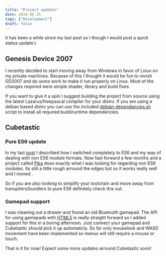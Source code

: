 ```yaml
---
title: "Project updates"
date: 2019-06-25
tags: ["Development"]
draft: false
---
```


It has been a while since my last post so I though I would post a quick status update:)

## Genesis Device 2007

I recently decided to start moving away from Windows in favor of Linux on my private machines. Because of this I thought it would be fun to revisit GD2007 and do some work to make it run properly on Linux. Most of the changes required were simple shader, library and build fixes.

If you want to give it a spin I suggest building the project from source using the latest Lazarus/freepascal compiler for your distro. If you are using a debian based distro you can use the included [debian-dependancies.sh](https://github.com/seriva/GenesisDevice-2007/blob/master/Bin/debian-dependancies.sh) script to install all required build/runtime dependencies.

## Cubetastic

### Pure ES6 update

In my last [post](https://www.luukvanvenrooij.nl/post/2019-02-19/) I described how I switched completely to ES6 and my way of dealing with non ES6 module formats. Now fast forward a few months and a project called [Pika](https://www.pika.dev/about/) does exactly what I was looking for regarding non ES6 modules. Its still a little rough arround the edges but so it works really well and I moved .

So if you are also looking to simplify your toolchain and move away from transpilers/bundlers to pure ES6 definitely check this out.

### Gamepad support

I was cleaning out a drawer and found an old Bluetooth gamepad. The API for using gamepads with [HTML5](https://developer.mozilla.org/en-US/docs/Web/API/Gamepad_API/Using_the_Gamepad_API) is really straight forward so I added support for this in a boring afternoon. Just connect your gamepad and Cubetastic should pick it up automaticly. So far only mouselook and WASD movement have been implemented so menus will still require a mouse or touch.

That is it for now! Expect some more updates arround Cubetastic soon!